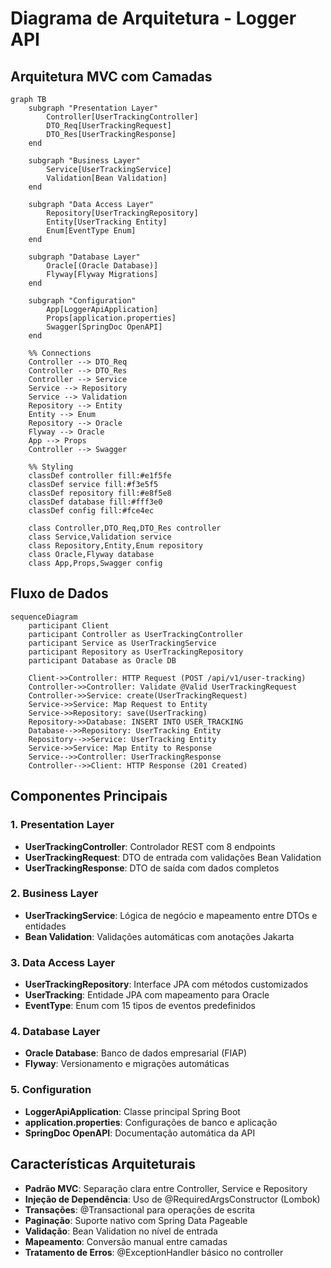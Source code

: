 # Diagrama de Arquitetura - Logger API

## Arquitetura MVC com Camadas

```mermaid
graph TB
    subgraph "Presentation Layer"
        Controller[UserTrackingController]
        DTO_Req[UserTrackingRequest]
        DTO_Res[UserTrackingResponse]
    end

    subgraph "Business Layer"
        Service[UserTrackingService]
        Validation[Bean Validation]
    end

    subgraph "Data Access Layer"
        Repository[UserTrackingRepository]
        Entity[UserTracking Entity]
        Enum[EventType Enum]
    end

    subgraph "Database Layer"
        Oracle[(Oracle Database)]
        Flyway[Flyway Migrations]
    end

    subgraph "Configuration"
        App[LoggerApiApplication]
        Props[application.properties]
        Swagger[SpringDoc OpenAPI]
    end

    %% Connections
    Controller --> DTO_Req
    Controller --> DTO_Res
    Controller --> Service
    Service --> Repository
    Service --> Validation
    Repository --> Entity
    Entity --> Enum
    Repository --> Oracle
    Flyway --> Oracle
    App --> Props
    Controller --> Swagger

    %% Styling
    classDef controller fill:#e1f5fe
    classDef service fill:#f3e5f5
    classDef repository fill:#e8f5e8
    classDef database fill:#fff3e0
    classDef config fill:#fce4ec

    class Controller,DTO_Req,DTO_Res controller
    class Service,Validation service
    class Repository,Entity,Enum repository
    class Oracle,Flyway database
    class App,Props,Swagger config
```

## Fluxo de Dados

```mermaid
sequenceDiagram
    participant Client
    participant Controller as UserTrackingController
    participant Service as UserTrackingService
    participant Repository as UserTrackingRepository
    participant Database as Oracle DB

    Client->>Controller: HTTP Request (POST /api/v1/user-tracking)
    Controller->>Controller: Validate @Valid UserTrackingRequest
    Controller->>Service: create(UserTrackingRequest)
    Service->>Service: Map Request to Entity
    Service->>Repository: save(UserTracking)
    Repository->>Database: INSERT INTO USER_TRACKING
    Database-->>Repository: UserTracking Entity
    Repository-->>Service: UserTracking Entity
    Service->>Service: Map Entity to Response
    Service-->>Controller: UserTrackingResponse
    Controller-->>Client: HTTP Response (201 Created)
```

## Componentes Principais

### 1. Presentation Layer
- **UserTrackingController**: Controlador REST com 8 endpoints
- **UserTrackingRequest**: DTO de entrada com validações Bean Validation
- **UserTrackingResponse**: DTO de saída com dados completos

### 2. Business Layer
- **UserTrackingService**: Lógica de negócio e mapeamento entre DTOs e entidades
- **Bean Validation**: Validações automáticas com anotações Jakarta

### 3. Data Access Layer
- **UserTrackingRepository**: Interface JPA com métodos customizados
- **UserTracking**: Entidade JPA com mapeamento para Oracle
- **EventType**: Enum com 15 tipos de eventos predefinidos

### 4. Database Layer
- **Oracle Database**: Banco de dados empresarial (FIAP)
- **Flyway**: Versionamento e migrações automáticas

### 5. Configuration
- **LoggerApiApplication**: Classe principal Spring Boot
- **application.properties**: Configurações de banco e aplicação
- **SpringDoc OpenAPI**: Documentação automática da API

## Características Arquiteturais

- **Padrão MVC**: Separação clara entre Controller, Service e Repository
- **Injeção de Dependência**: Uso de @RequiredArgsConstructor (Lombok)
- **Transações**: @Transactional para operações de escrita
- **Paginação**: Suporte nativo com Spring Data Pageable
- **Validação**: Bean Validation no nível de entrada
- **Mapeamento**: Conversão manual entre camadas
- **Tratamento de Erros**: @ExceptionHandler básico no controller